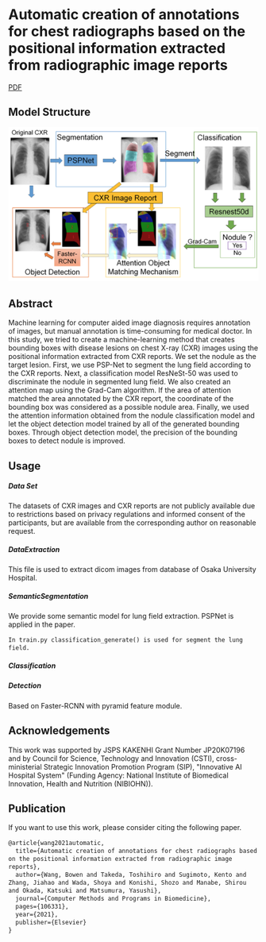 # Automatic creation of annotations for chest radiographs based on the positional information extracted from radiographic image reports
[PDF](https://reader.elsevier.com/reader/sd/pii/S0169260721004053?token=8F1E189C053D0DFD57E8063032C6B370983212863A26482F17CE835D8E2AFEFE1EBD63FFBE2330D0FEE26073A4A34682&originRegion=us-east-1&originCreation=20210921005545)

## Model Structure
![Structure Figure](figs/overview.png)

## Abstract
Machine learning for computer aided image diagnosis requires annotation of images, but
manual annotation is time-consuming for medical doctor. In this study, we tried to create a
machine-learning method that creates bounding boxes with disease lesions on chest X-ray
(CXR) images using the positional information extracted from CXR reports. We set the nodule
as the target lesion. First, we use PSP-Net to segment the lung field according to the CXR
reports. Next, a classification model ResNeSt-50 was used to discriminate the nodule in
segmented lung field. We also created an attention map using the Grad-Cam algorithm. If the
area of attention matched the area annotated by the CXR report, the coordinate of the bounding
box was considered as a possible nodule area. Finally, we used the attention information
obtained from the nodule classification model and let the object detection model trained by all
of the generated bounding boxes. Through object detection model, the precision of the bounding
boxes to detect nodule is improved.

## Usage

##### Data Set
The datasets of CXR images and CXR reports are not publicly available due to restrictions based on privacy regulations and informed consent of the participants, but are available from the corresponding author on reasonable request.

##### DataExtraction
This file is used to extract dicom images from database of Osaka University Hospital.

##### SemanticSegmentation
We provide some semantic model for lung field extraction. PSPNet is applied in the paper.
```
In train.py classification_generate() is used for segment the lung field.
```

##### Classification

##### Detection
Based on Faster-RCNN with pyramid feature module.

## Acknowledgements
This work was supported by JSPS KAKENHI Grant Number JP20K07196 and by Council
for Science, Technology and Innovation (CSTI), cross-ministerial Strategic Innovation
Promotion Program (SIP), "Innovative AI Hospital System" (Funding Agency: National
Institute of Biomedical Innovation, Health and Nutrition (NIBIOHN)).

## Publication
If you want to use this work, please consider citing the following paper.
```
@article{wang2021automatic,
  title={Automatic creation of annotations for chest radiographs based on the positional information extracted from radiographic image reports},
  author={Wang, Bowen and Takeda, Toshihiro and Sugimoto, Kento and Zhang, Jiahao and Wada, Shoya and Konishi, Shozo and Manabe, Shirou and Okada, Katsuki and Matsumura, Yasushi},
  journal={Computer Methods and Programs in Biomedicine},
  pages={106331},
  year={2021},
  publisher={Elsevier}
}
```
